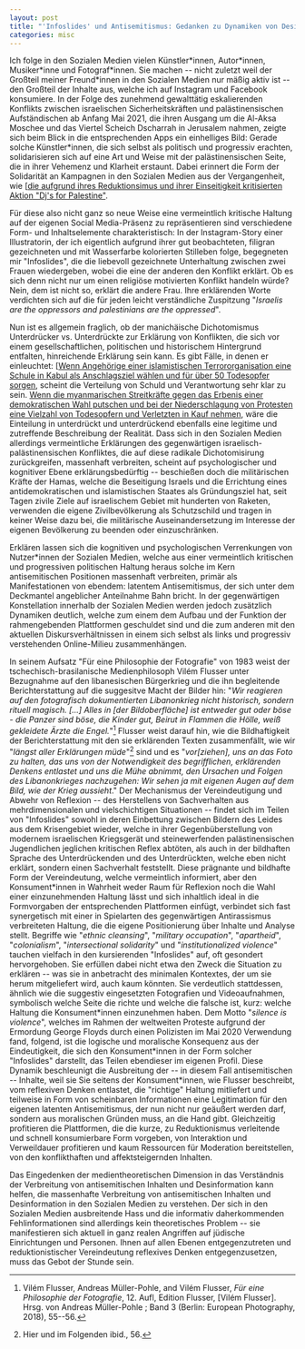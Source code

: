 ```yaml
---
layout: post
title: "'Infoslides' und Antisemitismus: Gedanken zu Dynamiken von Desinformation und Reduktionismus in den Sozialen Medien"
categories: misc
---
```


Ich folge in den Sozialen Medien vielen Künstler\*innen, Autor\*innen,
Musiker\*inne und Fotograf\*innen. Sie machen -- nicht zuletzt weil der
Großteil meiner Freund\*innen in den Sozialen Medien nur mäßig aktiv ist
-- den Großteil der Inhalte aus, welche ich auf Instagram und Facebook
konsumiere. In der Folge des zunehmend gewalttätig eskalierenden
Konflikts zwischen israelischen Sicherheitskräften und palästinensischen
Aufständischen ab Anfang Mai 2021, die ihren Ausgang um die Al-Aksa
Moschee und das Viertel Scheich Dscharrah in Jerusalem nahmen, zeigte
sich beim Blick in die entsprechenden Apps ein einhelliges Bild: Gerade
solche Künstler\*innen, die sich selbst als politisch und progressiv
erachten, solidarisieren sich auf eine Art und Weise mit der
palästinensischen Seite, die in ihrer Vehemenz und Klarheit erstaunt.
Dabei erinnert die Form der Solidarität an Kampagnen in den Sozialen
Medien aus der Vergangenheit, wie [[die aufgrund ihres Reduktionsimus
und ihrer Einseitigkeit kritisierten Aktion \"Dj\'s for
Palestine\"](https://jungle.world/artikel/2020/38/boykott-aus-dem-heizungskeller).

Für diese also nicht ganz so neue Weise eine vermeintlich kritische
Haltung auf der eigenen Social Media-Präsenz zu repräsentieren sind
verschiedene Form- und Inhaltselemente charakteristisch: In der
Instagram-Story einer Illustratorin, der ich eigentlich aufgrund ihrer
gut beobachteten, filigran gezeichneten und mit Wasserfarbe kolorierten
Stilleben folge, begegneten mir \"Infoslides\", die die liebevoll
gezeichnete Unterhaltung zwischen zwei Frauen wiedergeben, wobei die
eine der anderen den Konflikt erklärt. Ob es sich denn nicht nur um
einen religiöse motivierten Konflikt handeln würde? Nein, dem ist nicht
so, erklärt die andere Frau. Ihre erklärenden Worte verdichten sich auf
die für jeden leicht verständliche Zuspitzung \"*Israelis are the
oppressors and palestinians are the oppressed*\".

Nun ist es allgemein fraglich, ob der manichäische Dichotomismus
Unterdrücker vs. Unterdrückte zur Erklärung von Konflikten, die sich vor
einem gesellschaftlichen, politischen und historischem Hintergrund
entfalten, hinreichende Erklärung sein kann. Es gibt Fälle, in denen er
einleuchtet: [[Wenn Angehörige einer islamistischen Terrororganisation
eine Schule in Kabul als Anschlagsziel wählen und für über 50 Todesopfer
sorgen](https://www.tagesschau.de/ausland/asien/afghanistan-anschlag-schule-101.html),
scheint die Verteilung von Schuld und Verantwortung sehr klar zu
sein. [Wenn die myanmarischen Streitkräfte gegen das Erbenis einer
demokratischen Wahl putschen und bei der Niederschlagung von Protesten
eine Vielzahl von Todesopfern und Verletzten in Kauf
nehmen](https://www.tagesschau.de/ausland/myanmar-485.html), wäre
die Einteilung in unterdrückt und unterdrückend ebenfalls eine legitime
und zutreffende Beschreibung der Realität. Dass sich in den Sozialen
Medien allerdings vermeintliche Erklärungen des gegenwärtigen
israelisch-palästinensischen Konfliktes, die auf diese radikale
Dichotomisirung zurückgreifen, massenhaft verbreiten, scheint auf
psychologischer und kognitiver Ebene erklärungsbedürftig -- beschießen
doch die militärischen Kräfte der Hamas, welche die Beseitigung Israels
und die Errichtung eines antidemokratischen und islamistischen Staates
als Gründungsziel hat, seit Tagen zivile Ziele auf israelischem Gebiet
mit hunderten von Raketen, verwenden die eigene Zivilbevölkerung als
Schutzschild und tragen in keiner Weise dazu bei, die militärische
Auseinandersetzung im Interesse der eigenen Bevölkerung zu beenden oder
einzuschränken. 

Erklären lassen sich die kognitiven und psychologischen Verrenkungen von
Nutzer\*innen der Sozialen Medien, welche aus einer vermeintlich
kritischen und progressiven politischen Haltung heraus solche im Kern
antisemitischen Positionen massenhaft verbreiten, primär als
Manifestationen von ebendem: latentem Antisemitismus, der sich unter dem
Deckmantel angeblicher Anteilnahme Bahn bricht. In der gegenwärtigen
Konstellation innerhalb der Sozialen Medien werden jedoch zusätzlich
Dynamiken deutlich, welche zum einem dem Aufbau und der Funktion der
rahmengebenden Plattformen geschuldet sind und die zum anderen mit den
aktuellen Diskursverhältnissen in einem sich selbst als links und
progressiv verstehenden Online-Milieu zusammenhängen.

In seinem Aufsatz \"Für eine Philosophie der Fotografie\" von 1983 weist
der tschechisch-brasilanische Medienphilosoph Vilém Flusser unter
Bezugnahme auf den libanesischen Bürgerkrieg und die ihn begleitende
Berichterstattung auf die suggesitve Macht der Bilder hin: \"*Wir
reagieren auf den fotografisch dokumentierten Libanonkrieg nicht
historisch, sondern rituell magisch. \[\...\] Alles in \[der
Bildoberfläche\] ist entweder gut oder böse - die Panzer sind böse, die
Kinder gut, Beirut in Flammen die Hölle, weiß gekleidete Ärzte die
Engel.*\"[^1] Flusser weist darauf hin, wie die Bildhaftigkeit der
Berichterstattung mit den sie erklärenden Texten zusammenfällt, wie wir
\"*längst aller Erklärungen müde*\"[^2] sind und es \"*vor\[ziehen\],
uns an das Foto zu halten, das uns von der Notwendigkeit des
begrifflichen, erklärenden Denkens entlastet und uns die Mühe abnimmt,
den Ursachen und Folgen des Libanonkrieges nachzugehen: Wir sehen ja mit
eigenen Augen auf dem Bild, wie der Krieg aussieht*.\" Der Mechanismus
der Vereindeutigung und Abwehr von Reflexion -- des Herstellens von
Sachverhalten aus mehrdimensionalen und vielschichtigen Situationen --
findet sich im Teilen von \"Infoslides\" sowohl in deren Einbettung
zwischen Bildern des Leides aus dem Krisengebiet wieder, welche in ihrer
Gegenbüberstellung von modernem israelischen Kriegsgerät und
steinewerfenden palästinensischen Jugendlichen jeglichen kritischen
Reflex abtöten, als auch in der bildhaften Sprache des Unterdrückenden
und des Unterdrückten, welche eben nicht erklärt, sondern einen
Sachverhalt feststellt. Diese prägnante und bildhafte Form der
Vereindeutung, welche vermeintlich informiert, aber den Konsument\*innen
in Wahrheit weder Raum für Reflexion noch die Wahl einer einzunehmenden
Haltung lässt und sich inhaltlich ideal in die Formvorgaben der
entsprechenden Plattformen einfügt, verbindet sich fast synergetisch mit
einer in Spielarten des gegenwärtigen Antirassismus verbreiteten
Haltung, die die eigene Positionierung über Inhalte und Analyse stellt.
Begriffe wie \"*ethnic cleansing*\", \"*military occupation*\",
\"*apartheid*\", \"*colonialism*\", \"*intersectional solidarity*\" und
\"*institutionalized violence*\" tauchen vielfach in den kursierenden
\"Infoslides\" auf, oft gesondert hervorgehoben. Sie erfüllen dabei
nicht etwa den Zweck die Situation zu erklären -- was sie in anbetracht
des minimalen Kontextes, der um sie herum mitgeliefert wird, auch kaum
könnten. Sie verdeutlich stattdessen, ähnlich wie die suggestiv
eingesetzten Fotografien und Videoaufnahmen, symbolisch welche Seite die
richte und welche die falsche ist, kurz: welche Haltung die
Konsument\*innen einzunehmen haben. Dem Motto \"*silence is violence*\",
welches im Rahmen der weltweiten Proteste aufgrund der Ermordung George
Floyds durch einen Polizisten im Mai 2020 Verwendung fand, folgend, ist
die logische und moralische Konsequenz aus der Eindeutigkeit, die sich
den Konsument\*innen in der Form solcher \"Infoslides\" darstellt, das
Teilen ebendieser im eigenen Profil. Diese Dynamik beschleunigt die
Ausbreitung der -- in diesem Fall antisemitischen -- Inhalte, weil sie
Sie seitens der Konsument\*innen, wie Flusser beschreibt, vom reflexiven
Denken entlastet, die \"richtige\" Haltung mitliefert und teilweise in
Form von scheinbaren Informationen eine Legitimation für den eigenen
latenten Antisemitismus, der nun nicht nur geäußert werden darf, sondern
aus moralischen Gründen muss, an die Hand gibt. Gleichzeitig profitieren
die Plattformen, die die kurze, zu Reduktionismus verleitende und
schnell konsumierbare Form vorgeben, von Interaktion und Verweildauer
profitieren und kaum Ressourcen für Moderation bereitstellen, von den
konflikthaften und affektsteigernden Inhalten. 

Das Eingedenken der medientheoretischen Dimension in das Verständnis der
Verbreitung von antisemitischen Inhalten und Desinformation kann helfen,
die massenhafte Verbreitung von antisemitischen Inhalten und
Desinformation in den Sozialen Medien zu verstehen. Der sich in den
Sozialen Medien ausbreitende Hass und die informativ daherkommenden
Fehlinformationen sind allerdings kein theoretisches Problem -- sie
manifestieren sich aktuell in ganz realen Angriffen auf jüdische
Einrichtungen und Personen. Ihnen auf allen Ebenen entgegenzutreten und
reduktionistischer Vereindeutung reflexives Denken entgegenzusetzen,
muss das Gebot der Stunde sein.

[^1]: Vilém Flusser, Andreas Müller-Pohle, and Vilém Flusser, *Für eine
    Philosophie der Fotografie*, 12. Aufl, Edition Flusser, \[Vilém
    Flusser\]. Hrsg. von Andreas Müller-Pohle ; Band 3 (Berlin: European
    Photography, 2018), 55--56.

[^2]: Hier und im Folgenden ibid., 56.
